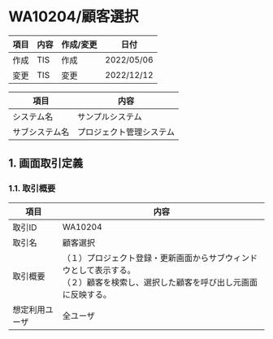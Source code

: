 # WA10204/顧客選択

|項目|内容|作成/変更|日付|
|---|---|---|---|
|作成|TIS|作成|2022/05/06|
|変更|TIS|変更|2022/12/12|

|項目|内容|
|---|---|
|システム名|サンプルシステム|
|サブシステム名|プロジェクト管理システム|

## 1. 画面取引定義

### 1.1. 取引概要

|項目|内容|
|---|---|
|取引ID|WA10204|
|取引名|顧客選択|
|取引概要|（１）プロジェクト登録・更新画面からサブウィンドウとして表示する。<br>（２）顧客を検索し、選択した顧客を呼び出し元画面に反映する。|
|想定利用ユーザ|全ユーザ|